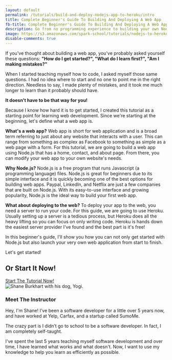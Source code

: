 ```yaml
---
layout: default
permalink: /tutorials/build-and-deploy-nodejs-app-to-heroku/intro
title: Complete Beginner's Guide To Building And Deploying A Web App
fb-title: Complete Beginner's Guide To Building And Deploying A Web App
description: Go from no programming experience to building your own Node.js web app from scratch and deploying it to the web with Heroku.
image: https://s3.amazonaws.com/spark-school/tutorials/nodejs-to-heroku/coding-on-a-laptop.jpg
disable-comments: true
---
```


If you've thought about building a web app, you've probably asked yourself these questions: **"How do I get started?", "What do I learn first?", "Am I making mistakes?"**

When I started teaching myself how to code, I asked myself those same questions. I had no idea where to start and no one to point me in the right direction.  Needless to say, I made plenty of mistakes, and it took me much longer to learn than it probably should have.

**It doesn't have to be that way for you!**

Because I know how hard it is to get started, I created this tutorial as a starting point for learning web development.  Since we're starting at the beginning, let's define what a web app is.

<span data-sumome-listbuilder-embed-id="ee5732f014fbacba31f7b920c2ff075b7e7e148cdc4ab9c6e467ca1c9f9f8613"></span>

**What's a web app?** Web app is short for web application and is a broad term referring to just about any website that interacts with a user. This can range from something as complex as Facebook to something as simple as a web page with a form. For this tutorial, we are going to build a web app using Node.js that has a home, contact, and about page. From there, you can modify your web app to your own website's needs.

**Why Node.js?**  Node.js is a free program that runs Javascript (a programming language) files. Node.js is great for beginners due to its simple interface and it is quickly becoming one of the best options for building web apps.  Paypal, LinkedIn, and Netflix are just a few companies that are built on Node.js. With its easy-to-use interface and growing popularity, Node.js is the ideal way to build your first web app.

**What about deploying to the web?** To deploy your app to the web, you need a server to run your code. For this guide, we are going to use Heroku. Usually setting up a server is a tedious process, but Heroku does all the heavy lifting so you can focus on only writing code. Heroku is hands down the easiest server provider I've found and the best part is it's free!

In this beginner's guide, I'll show you how you can not only get started with Node.js but also launch your very own web application from start to finish.

Let's get started!

<span data-sumome-listbuilder-embed-id="ee5732f014fbacba31f7b920c2ff075b7e7e148cdc4ab9c6e467ca1c9f9f8613"></span>

<div class="content-upgrade">
    <h2>Or Start It Now!</h2>
    <a class="button block" href="/tutorials/build-and-deploy-nodejs-app-to-heroku/1">Start The Tutorial Now!</a>
</div>

<div class="meet-the-author">
	<div class="graphic">
		<img class="circle" src="https://s3.amazonaws.com/spark-school/me_and_yogi.png" alt="Shane Burkhart with his dog, Yogi." />
	</div>
	<div class="description">
		<h3>Meet The Instructor</h3>
		<p>Hey, I'm Shane! I’ve been a software developer for a little over 5 years now, and have worked at Yelp, Carfax, and a startup called SumoMe.
		<p>The crazy part is I didn’t go to school to be a software developer. In fact, I am completely self-taught.</p>
		<p>I've spent the last 5 years teaching myself software development and over time, I have learned what works and what doesn't. Now, I want to use my knowledge to help you learn as efficiently as possible.</p>
	</div>
</div>
